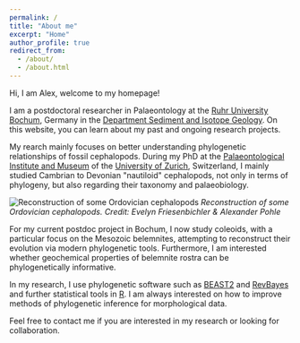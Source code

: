 ```yaml
---
permalink: /
title: "About me"
excerpt: "Home"
author_profile: true
redirect_from: 
  - /about/
  - /about.html
---
```


Hi, I am Alex, welcome to my homepage! 

I am a postdoctoral researcher in Palaeontology at the [Ruhr University Bochum](https://www.ruhr-uni-bochum.de/en), Germany in the [Department Sediment and Isotope Geology](https://www.gmg.ruhr-uni-bochum.de/en/node/79). On this website, you can learn about my past and ongoing research projects.

My rearch mainly focuses on better understanding phylogenetic relationships of fossil cephalopods. During my PhD at the [Palaeontological Institute and Museum](https://www.pim.uzh.ch/en.html) of the [University of Zurich](https://www.uzh.ch/en.html), Switzerland, I mainly studied Cambrian to Devonian "nautiloid" cephalopods, not only in terms of phylogeny, but also regarding their taxonomy and palaeobiology.

![Reconstruction of some Ordovician cephalopods](/images/Reconstructions.png)
*Reconstruction of some Ordovician cephalopods. Credit: Evelyn Friesenbichler & Alexander Pohle*

For my current postdoc project in Bochum, I now study coleoids, with a particular focus on the Mesozoic belemnites, attempting to reconstruct their evolution via modern phylogenetic tools. Furthermore, I am interested whether geochemical properties of belemnite rostra can be phylogenetically informative.

In my research, I use phylogenetic software such as [BEAST2](https://www.beast2.org/) and [RevBayes](https://revbayes.github.io/) and further statistical tools in [R](https://www.r-project.org/). I am always interested on how to improve methods of phylogenetic inference for morphological data.

Feel free to contact me if you are interested in my research or looking for collaboration.
